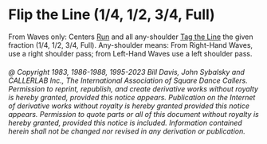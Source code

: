 
# Flip the Line (1/4, 1/2, 3/4, Full)

From Waves only: Centers [Run](../b2/run.md) and all any-shoulder
[Tag the Line](../ms/tag.md) the given fraction (1/4, 1/2, 3/4, Full). Any-shoulder
means: From Right-Hand Waves, use a right
shoulder pass; from Left-Hand Waves use a left shoulder
pass.

###### @ Copyright 1983, 1986-1988, 1995-2023 Bill Davis, John Sybalsky and CALLERLAB Inc., The International Association of Square Dance Callers. Permission to reprint, republish, and create derivative works without royalty is hereby granted, provided this notice appears. Publication on the Internet of derivative works without royalty is hereby granted provided this notice appears. Permission to quote parts or all of this document without royalty is hereby granted, provided this notice is included. Information contained herein shall not be changed nor revised in any derivation or publication.
